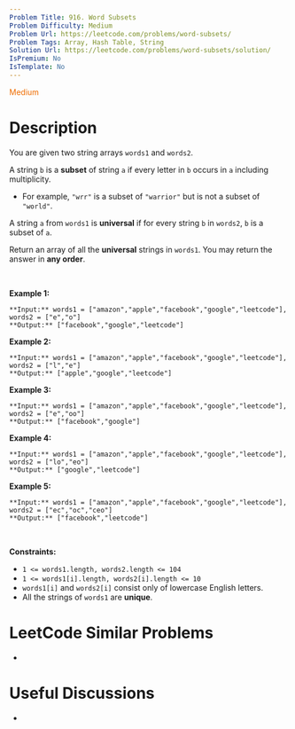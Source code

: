 ```yaml
---
Problem Title: 916. Word Subsets
Problem Difficulty: Medium
Problem Url: https://leetcode.com/problems/word-subsets/
Problem Tags: Array, Hash Table, String
Solution Url: https://leetcode.com/problems/word-subsets/solution/
IsPremium: No
IsTemplate: No
---
```


<span style="color: rgb(239, 108, 0);">Medium</span>

# Description

You are given two string arrays `words1` and `words2`.


A string `b` is a **subset** of string `a` if every letter in `b` occurs in `a` including multiplicity.


* For example, `"wrr"` is a subset of `"warrior"` but is not a subset of `"world"`.


A string `a` from `words1` is **universal** if for every string `b` in `words2`, `b` is a subset of `a`.


Return an array of all the **universal** strings in `words1`. You may return the answer in **any order**.


 


**Example 1:**



```
**Input:** words1 = ["amazon","apple","facebook","google","leetcode"], words2 = ["e","o"]
**Output:** ["facebook","google","leetcode"]

```
**Example 2:**



```
**Input:** words1 = ["amazon","apple","facebook","google","leetcode"], words2 = ["l","e"]
**Output:** ["apple","google","leetcode"]

```
**Example 3:**



```
**Input:** words1 = ["amazon","apple","facebook","google","leetcode"], words2 = ["e","oo"]
**Output:** ["facebook","google"]

```
**Example 4:**



```
**Input:** words1 = ["amazon","apple","facebook","google","leetcode"], words2 = ["lo","eo"]
**Output:** ["google","leetcode"]

```
**Example 5:**



```
**Input:** words1 = ["amazon","apple","facebook","google","leetcode"], words2 = ["ec","oc","ceo"]
**Output:** ["facebook","leetcode"]

```

 


**Constraints:**


* `1 <= words1.length, words2.length <= 104`
* `1 <= words1[i].length, words2[i].length <= 10`
* `words1[i]` and `words2[i]` consist only of lowercase English letters.
* All the strings of `words1` are **unique**.




# LeetCode Similar Problems

- []()

# Useful Discussions

- []()
